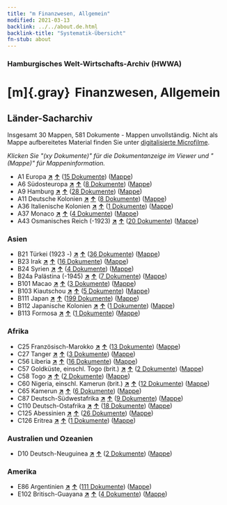 ```yaml
---
title: "m Finanzwesen, Allgemein"
modified: 2021-03-13
backlink: ../../about.de.html
backlink-title: "Systematik-Übersicht"
fn-stub: about
---
```


### Hamburgisches Welt-Wirtschafts-Archiv (HWWA)

# [m]{.gray}&#8201; Finanzwesen, Allgemein&#160; 







## Länder-Sacharchiv




Insgesamt 30 Mappen, 581 Dokumente - Mappen unvollständig.
Nicht als Mappe aufbereitetes Material finden Sie unter [digitalisierte Microfilme](/film/h1_sh.de.html).

_Klicken Sie "(xy Dokumente)" für die Dokumentanzeige im Viewer und "(Mappe)" für Mappeninformation._



- A1 Europa [**&nearr;**](../../../geo/i/140892/about.de.html "Europa (alle Mappen)") [**&uarr;**](../../../geo/about.de.html#A1 "Ländersystematik") (<a href="https://pm20.zbw.eu/iiifview/folder/sh/140892,144809" title="über: Europa : Finanzwesen, Allgemein" target="_blank">15 Dokumente</a>) ([Mappe](../../../../folder/sh/1408xx/140892/1448xx/144809/about.de.html))
- A6 Südosteuropa [**&nearr;**](../../../geo/i/140900/about.de.html "Südosteuropa (alle Mappen)") [**&uarr;**](../../../geo/about.de.html#A6 "Ländersystematik") (<a href="https://pm20.zbw.eu/iiifview/folder/sh/140900,144809" title="über: Südosteuropa : Finanzwesen, Allgemein" target="_blank">8 Dokumente</a>) ([Mappe](../../../../folder/sh/1409xx/140900/1448xx/144809/about.de.html))
- A9 Hamburg [**&nearr;**](../../../geo/i/140905/about.de.html "Hamburg (alle Mappen)") [**&uarr;**](../../../geo/about.de.html#A9 "Ländersystematik") (<a href="https://pm20.zbw.eu/iiifview/folder/sh/140905,144809" title="über: Hamburg : Finanzwesen, Allgemein" target="_blank">28 Dokumente</a>) ([Mappe](../../../../folder/sh/1409xx/140905/1448xx/144809/about.de.html))
- A11 Deutsche Kolonien [**&nearr;**](../../../geo/i/140960/about.de.html "Deutsche Kolonien (alle Mappen)") [**&uarr;**](../../../geo/about.de.html#A11 "Ländersystematik") (<a href="https://pm20.zbw.eu/iiifview/folder/sh/140960,144809" title="über: Deutsche Kolonien : Finanzwesen, Allgemein" target="_blank">8 Dokumente</a>) ([Mappe](../../../../folder/sh/1409xx/140960/1448xx/144809/about.de.html))
- A36 Italienische Kolonien [**&nearr;**](../../../geo/i/141012/about.de.html "Italienische Kolonien (alle Mappen)") [**&uarr;**](../../../geo/about.de.html#A36 "Ländersystematik") (<a href="https://pm20.zbw.eu/iiifview/folder/sh/141012,144809" title="über: Italienische Kolonien : Finanzwesen, Allgemein" target="_blank">1 Dokumente</a>) ([Mappe](../../../../folder/sh/1410xx/141012/1448xx/144809/about.de.html))
- A37 Monaco [**&nearr;**](../../../geo/i/141013/about.de.html "Monaco (alle Mappen)") [**&uarr;**](../../../geo/about.de.html#A37 "Ländersystematik") (<a href="https://pm20.zbw.eu/iiifview/folder/sh/141013,144809" title="über: Monaco : Finanzwesen, Allgemein" target="_blank">4 Dokumente</a>) ([Mappe](../../../../folder/sh/1410xx/141013/1448xx/144809/about.de.html))
- A43 Osmanisches Reich (-1923) [**&nearr;**](../../../geo/i/141034/about.de.html "Osmanisches Reich (-1923) (alle Mappen)") [**&uarr;**](../../../geo/about.de.html#A43 "Ländersystematik") (<a href="https://pm20.zbw.eu/iiifview/folder/sh/141034,144809" title="über: Osmanisches Reich (-1923) : Finanzwesen, Allgemein" target="_blank">20 Dokumente</a>) ([Mappe](../../../../folder/sh/1410xx/141034/1448xx/144809/about.de.html))

### Asien

- B21 Türkei (1923 -) [**&nearr;**](../../../geo/i/141111/about.de.html "Türkei (1923 -) (alle Mappen)") [**&uarr;**](../../../geo/about.de.html#B21 "Ländersystematik") (<a href="https://pm20.zbw.eu/iiifview/folder/sh/141111,144809" title="über: Türkei (1923 -) : Finanzwesen, Allgemein" target="_blank">36 Dokumente</a>) ([Mappe](../../../../folder/sh/1411xx/141111/1448xx/144809/about.de.html))
- B23 Irak [**&nearr;**](../../../geo/i/141113/about.de.html "Irak (alle Mappen)") [**&uarr;**](../../../geo/about.de.html#B23 "Ländersystematik") (<a href="https://pm20.zbw.eu/iiifview/folder/sh/141113,144809" title="über: Irak : Finanzwesen, Allgemein" target="_blank">16 Dokumente</a>) ([Mappe](../../../../folder/sh/1411xx/141113/1448xx/144809/about.de.html))
- B24 Syrien [**&nearr;**](../../../geo/i/141114/about.de.html "Syrien (alle Mappen)") [**&uarr;**](../../../geo/about.de.html#B24 "Ländersystematik") (<a href="https://pm20.zbw.eu/iiifview/folder/sh/141114,144809" title="über: Syrien : Finanzwesen, Allgemein" target="_blank">4 Dokumente</a>) ([Mappe](../../../../folder/sh/1411xx/141114/1448xx/144809/about.de.html))
- B24a Palästina (-1945) [**&nearr;**](../../../geo/i/141115/about.de.html "Palästina (-1945) (alle Mappen)") [**&uarr;**](../../../geo/about.de.html#B24a "Ländersystematik") (<a href="https://pm20.zbw.eu/iiifview/folder/sh/141115,144809" title="über: Palästina (-1945) : Finanzwesen, Allgemein" target="_blank">7 Dokumente</a>) ([Mappe](../../../../folder/sh/1411xx/141115/1448xx/144809/about.de.html))
- B101 Macao [**&nearr;**](../../../geo/i/141267/about.de.html "Macao (alle Mappen)") [**&uarr;**](../../../geo/about.de.html#B101 "Ländersystematik") (<a href="https://pm20.zbw.eu/iiifview/folder/sh/141267,144809" title="über: Macao : Finanzwesen, Allgemein" target="_blank">3 Dokumente</a>) ([Mappe](../../../../folder/sh/1412xx/141267/1448xx/144809/about.de.html))
- B103 Kiautschou [**&nearr;**](../../../geo/i/126163/about.de.html "Kiautschou (alle Mappen)") [**&uarr;**](../../../geo/about.de.html#B103 "Ländersystematik") (<a href="https://pm20.zbw.eu/iiifview/folder/sh/126163,144809" title="über: Kiautschou : Finanzwesen, Allgemein" target="_blank">5 Dokumente</a>) ([Mappe](../../../../folder/sh/1261xx/126163/1448xx/144809/about.de.html))
- B111 Japan [**&nearr;**](../../../geo/i/141272/about.de.html "Japan (alle Mappen)") [**&uarr;**](../../../geo/about.de.html#B111 "Ländersystematik") (<a href="https://pm20.zbw.eu/iiifview/folder/sh/141272,144809" title="über: Japan : Finanzwesen, Allgemein" target="_blank">199 Dokumente</a>) ([Mappe](../../../../folder/sh/1412xx/141272/1448xx/144809/about.de.html))
- B112 Japanische Kolonien [**&nearr;**](../../../geo/i/141273/about.de.html "Japanische Kolonien (alle Mappen)") [**&uarr;**](../../../geo/about.de.html#B112 "Ländersystematik") (<a href="https://pm20.zbw.eu/iiifview/folder/sh/141273,144809" title="über: Japanische Kolonien : Finanzwesen, Allgemein" target="_blank">1 Dokumente</a>) ([Mappe](../../../../folder/sh/1412xx/141273/1448xx/144809/about.de.html))
- B113 Formosa [**&nearr;**](../../../geo/i/141274/about.de.html "Formosa (alle Mappen)") [**&uarr;**](../../../geo/about.de.html#B113 "Ländersystematik") (<a href="https://pm20.zbw.eu/iiifview/folder/sh/141274,144809" title="über: Formosa : Finanzwesen, Allgemein" target="_blank">1 Dokumente</a>) ([Mappe](../../../../folder/sh/1412xx/141274/1448xx/144809/about.de.html))

### Afrika

- C25 Französisch-Marokko [**&nearr;**](../../../geo/i/141358/about.de.html "Französisch-Marokko (alle Mappen)") [**&uarr;**](../../../geo/about.de.html#C25 "Ländersystematik") (<a href="https://pm20.zbw.eu/iiifview/folder/sh/141358,144809" title="über: Französisch-Marokko : Finanzwesen, Allgemein" target="_blank">13 Dokumente</a>) ([Mappe](../../../../folder/sh/1413xx/141358/1448xx/144809/about.de.html))
- C27 Tanger [**&nearr;**](../../../geo/i/141360/about.de.html "Tanger (alle Mappen)") [**&uarr;**](../../../geo/about.de.html#C27 "Ländersystematik") (<a href="https://pm20.zbw.eu/iiifview/folder/sh/141360,144809" title="über: Tanger : Finanzwesen, Allgemein" target="_blank">3 Dokumente</a>) ([Mappe](../../../../folder/sh/1413xx/141360/1448xx/144809/about.de.html))
- C56 Liberia [**&nearr;**](../../../geo/i/141405/about.de.html "Liberia (alle Mappen)") [**&uarr;**](../../../geo/about.de.html#C56 "Ländersystematik") (<a href="https://pm20.zbw.eu/iiifview/folder/sh/141405,144809" title="über: Liberia : Finanzwesen, Allgemein" target="_blank">16 Dokumente</a>) ([Mappe](../../../../folder/sh/1414xx/141405/1448xx/144809/about.de.html))
- C57 Goldküste, einschl. Togo (brit.) [**&nearr;**](../../../geo/i/141406/about.de.html "Goldküste, einschl. Togo (brit.) (alle Mappen)") [**&uarr;**](../../../geo/about.de.html#C57 "Ländersystematik") (<a href="https://pm20.zbw.eu/iiifview/folder/sh/141406,144809" title="über: Goldküste, einschl. Togo (brit.) : Finanzwesen, Allgemein" target="_blank">2 Dokumente</a>) ([Mappe](../../../../folder/sh/1414xx/141406/1448xx/144809/about.de.html))
- C58 Togo [**&nearr;**](../../../geo/i/141408/about.de.html "Togo (alle Mappen)") [**&uarr;**](../../../geo/about.de.html#C58 "Ländersystematik") (<a href="https://pm20.zbw.eu/iiifview/folder/sh/141408,144809" title="über: Togo : Finanzwesen, Allgemein" target="_blank">2 Dokumente</a>) ([Mappe](../../../../folder/sh/1414xx/141408/1448xx/144809/about.de.html))
- C60 Nigeria, einschl. Kamerun (brit.) [**&nearr;**](../../../geo/i/141409/about.de.html "Nigeria, einschl. Kamerun (brit.) (alle Mappen)") [**&uarr;**](../../../geo/about.de.html#C60 "Ländersystematik") (<a href="https://pm20.zbw.eu/iiifview/folder/sh/141409,144809" title="über: Nigeria, einschl. Kamerun (brit.) : Finanzwesen, Allgemein" target="_blank">12 Dokumente</a>) ([Mappe](../../../../folder/sh/1414xx/141409/1448xx/144809/about.de.html))
- C65 Kamerun [**&nearr;**](../../../geo/i/141410/about.de.html "Kamerun (alle Mappen)") [**&uarr;**](../../../geo/about.de.html#C65 "Ländersystematik") (<a href="https://pm20.zbw.eu/iiifview/folder/sh/141410,144809" title="über: Kamerun : Finanzwesen, Allgemein" target="_blank">6 Dokumente</a>) ([Mappe](../../../../folder/sh/1414xx/141410/1448xx/144809/about.de.html))
- C87 Deutsch-Südwestafrika [**&nearr;**](../../../geo/i/141450/about.de.html "Deutsch-Südwestafrika (alle Mappen)") [**&uarr;**](../../../geo/about.de.html#C87 "Ländersystematik") (<a href="https://pm20.zbw.eu/iiifview/folder/sh/141450,144809" title="über: Deutsch-Südwestafrika : Finanzwesen, Allgemein" target="_blank">9 Dokumente</a>) ([Mappe](../../../../folder/sh/1414xx/141450/1448xx/144809/about.de.html))
- C110 Deutsch-Ostafrika [**&nearr;**](../../../geo/i/141471/about.de.html "Deutsch-Ostafrika (alle Mappen)") [**&uarr;**](../../../geo/about.de.html#C110 "Ländersystematik") (<a href="https://pm20.zbw.eu/iiifview/folder/sh/141471,144809" title="über: Deutsch-Ostafrika : Finanzwesen, Allgemein" target="_blank">18 Dokumente</a>) ([Mappe](../../../../folder/sh/1414xx/141471/1448xx/144809/about.de.html))
- C125 Abessinien [**&nearr;**](../../../geo/i/141482/about.de.html "Abessinien (alle Mappen)") [**&uarr;**](../../../geo/about.de.html#C125 "Ländersystematik") (<a href="https://pm20.zbw.eu/iiifview/folder/sh/141482,144809" title="über: Abessinien : Finanzwesen, Allgemein" target="_blank">26 Dokumente</a>) ([Mappe](../../../../folder/sh/1414xx/141482/1448xx/144809/about.de.html))
- C126 Eritrea [**&nearr;**](../../../geo/i/141483/about.de.html "Eritrea (alle Mappen)") [**&uarr;**](../../../geo/about.de.html#C126 "Ländersystematik") (<a href="https://pm20.zbw.eu/iiifview/folder/sh/141483,144809" title="über: Eritrea : Finanzwesen, Allgemein" target="_blank">1 Dokumente</a>) ([Mappe](../../../../folder/sh/1414xx/141483/1448xx/144809/about.de.html))

### Australien und Ozeanien

- D10 Deutsch-Neuguinea [**&nearr;**](../../../geo/i/141601/about.de.html "Deutsch-Neuguinea (alle Mappen)") [**&uarr;**](../../../geo/about.de.html#D10 "Ländersystematik") (<a href="https://pm20.zbw.eu/iiifview/folder/sh/141601,144809" title="über: Deutsch-Neuguinea : Finanzwesen, Allgemein" target="_blank">2 Dokumente</a>) ([Mappe](../../../../folder/sh/1416xx/141601/1448xx/144809/about.de.html))

### Amerika

- E86 Argentinien [**&nearr;**](../../../geo/i/141692/about.de.html "Argentinien (alle Mappen)") [**&uarr;**](../../../geo/about.de.html#E86 "Ländersystematik") (<a href="https://pm20.zbw.eu/iiifview/folder/sh/141692,144809" title="über: Argentinien : Finanzwesen, Allgemein" target="_blank">111 Dokumente</a>) ([Mappe](../../../../folder/sh/1416xx/141692/1448xx/144809/about.de.html))
- E102 Britisch-Guayana [**&nearr;**](../../../geo/i/141700/about.de.html "Britisch-Guayana (alle Mappen)") [**&uarr;**](../../../geo/about.de.html#E102 "Ländersystematik") (<a href="https://pm20.zbw.eu/iiifview/folder/sh/141700,144809" title="über: Britisch-Guayana : Finanzwesen, Allgemein" target="_blank">4 Dokumente</a>) ([Mappe](../../../../folder/sh/1417xx/141700/1448xx/144809/about.de.html))








